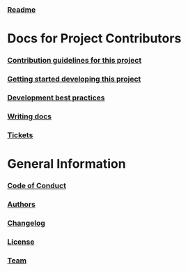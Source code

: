 ### [Readme](../README.md)

# Docs for Project Contributors

### [Contribution guidelines for this project](CONTRIBUTING.md)

### [Getting started developing this project](GETTING_STARTED_DEVELOPING.md)

### [Development best practices](DEVELOPMENT_BEST_PRACTICES.md)

### [Writing docs](DOCUMENTATION.md)

### [Tickets](TICKETS.md)

# General Information

### [Code of Conduct](../CODE_OF_CONDUCT.md)

### [Authors](../AUTHORS.rst)

### [Changelog](../CHANGELOG.rst)

### [License](../LICENSE)

### [Team](TEAM.md)
